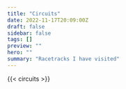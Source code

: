 ```yaml
---
title: "Circuits"
date: 2022-11-17T20:09:00Z
draft: false
sidebar: false
tags: []
preview: ""
hero: ""
summary: "Racetracks I have visited"
---
```


{{< circuits >}}